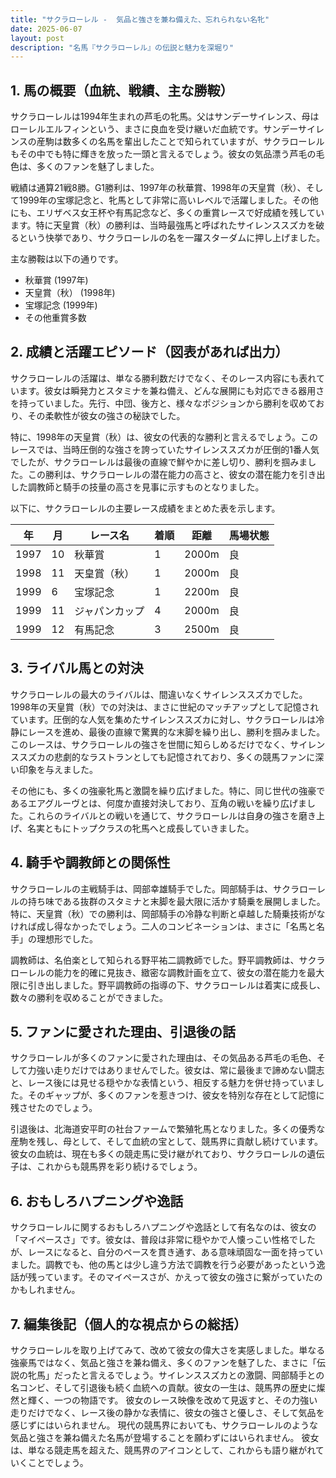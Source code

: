 ```yaml
---
title: "サクラローレル -  気品と強さを兼ね備えた、忘れられない名牝"
date: 2025-06-07
layout: post
description: "名馬『サクラローレル』の伝説と魅力を深堀り"
---
```


## 1. 馬の概要（血統、戦績、主な勝鞍）

サクラローレルは1994年生まれの芦毛の牝馬。父はサンデーサイレンス、母はローレルエルフィンという、まさに良血を受け継いだ血統です。サンデーサイレンスの産駒は数多くの名馬を輩出したことで知られていますが、サクラローレルもその中でも特に輝きを放った一頭と言えるでしょう。彼女の気品漂う芦毛の毛色は、多くのファンを魅了しました。

戦績は通算21戦8勝。G1勝利は、1997年の秋華賞、1998年の天皇賞（秋）、そして1999年の宝塚記念と、牝馬として非常に高いレベルで活躍しました。その他にも、エリザベス女王杯や有馬記念など、多くの重賞レースで好成績を残しています。特に天皇賞（秋）の勝利は、当時最強馬と呼ばれたサイレンススズカを破るという快挙であり、サクラローレルの名を一躍スターダムに押し上げました。

主な勝鞍は以下の通りです。

* 秋華賞 (1997年)
* 天皇賞（秋） (1998年)
* 宝塚記念 (1999年)
* その他重賞多数


## 2. 成績と活躍エピソード（図表があれば出力）

サクラローレルの活躍は、単なる勝利数だけでなく、そのレース内容にも表れています。彼女は瞬発力とスタミナを兼ね備え、どんな展開にも対応できる器用さを持っていました。先行、中団、後方と、様々なポジションから勝利を収めており、その柔軟性が彼女の強さの秘訣でした。

特に、1998年の天皇賞（秋）は、彼女の代表的な勝利と言えるでしょう。このレースでは、当時圧倒的な強さを誇っていたサイレンススズカが圧倒的1番人気でしたが、サクラローレルは最後の直線で鮮やかに差し切り、勝利を掴みました。この勝利は、サクラローレルの潜在能力の高さと、彼女の潜在能力を引き出した調教師と騎手の技量の高さを見事に示すものとなりました。

以下に、サクラローレルの主要レース成績をまとめた表を示します。

| 年 | 月 | レース名         | 着順 | 距離 | 馬場状態 |
|---|----|-----------------|-----|-----|---------|
| 1997 | 10 | 秋華賞           | 1   | 2000m | 良       |
| 1998 | 11 | 天皇賞（秋）     | 1   | 2000m | 良       |
| 1999 | 6  | 宝塚記念         | 1   | 2200m | 良       |
| 1999 | 11 | ジャパンカップ     | 4   | 2000m | 良       |
| 1999 | 12 | 有馬記念         | 3   | 2500m | 良       |


## 3. ライバル馬との対決

サクラローレルの最大のライバルは、間違いなくサイレンススズカでした。1998年の天皇賞（秋）での対決は、まさに世紀のマッチアップとして記憶されています。圧倒的な人気を集めたサイレンススズカに対し、サクラローレルは冷静にレースを進め、最後の直線で驚異的な末脚を繰り出し、勝利を掴みました。このレースは、サクラローレルの強さを世間に知らしめるだけでなく、サイレンススズカの悲劇的なラストランとしても記憶されており、多くの競馬ファンに深い印象を与えました。

その他にも、多くの強豪牝馬と激闘を繰り広げました。特に、同じ世代の強豪であるエアグルーヴとは、何度か直接対決しており、互角の戦いを繰り広げました。これらのライバルとの戦いを通じて、サクラローレルは自身の強さを磨き上げ、名実ともにトップクラスの牝馬へと成長していきました。


## 4. 騎手や調教師との関係性

サクラローレルの主戦騎手は、岡部幸雄騎手でした。岡部騎手は、サクラローレルの持ち味である抜群のスタミナと末脚を最大限に活かす騎乗を展開しました。特に、天皇賞（秋）での勝利は、岡部騎手の冷静な判断と卓越した騎乗技術がなければ成し得なかったでしょう。二人のコンビネーションは、まさに「名馬と名手」の理想形でした。

調教師は、名伯楽として知られる野平祐二調教師でした。野平調教師は、サクラローレルの能力を的確に見抜き、緻密な調教計画を立て、彼女の潜在能力を最大限に引き出しました。野平調教師の指導の下、サクラローレルは着実に成長し、数々の勝利を収めることができました。


## 5. ファンに愛された理由、引退後の話

サクラローレルが多くのファンに愛された理由は、その気品ある芦毛の毛色、そして力強い走りだけではありませんでした。彼女は、常に最後まで諦めない闘志と、レース後には見せる穏やかな表情という、相反する魅力を併せ持っていました。そのギャップが、多くのファンを惹きつけ、彼女を特別な存在として記憶に残させたのでしょう。

引退後は、北海道安平町の社台ファームで繁殖牝馬となりました。多くの優秀な産駒を残し、母として、そして血統の宝として、競馬界に貢献し続けています。彼女の血統は、現在も多くの競走馬に受け継がれており、サクラローレルの遺伝子は、これからも競馬界を彩り続けるでしょう。


## 6. おもしろハプニングや逸話

サクラローレルに関するおもしろハプニングや逸話として有名なのは、彼女の「マイペースさ」です。彼女は、普段は非常に穏やかで人懐っこい性格でしたが、レースになると、自分のペースを貫き通す、ある意味頑固な一面を持っていました。調教でも、他の馬とは少し違う方法で調教を行う必要があったという逸話が残っています。そのマイペースさが、かえって彼女の強さに繋がっていたのかもしれません。


## 7. 編集後記（個人的な視点からの総括）

サクラローレルを取り上げてみて、改めて彼女の偉大さを実感しました。単なる強豪馬ではなく、気品と強さを兼ね備え、多くのファンを魅了した、まさに「伝説の牝馬」だったと言えるでしょう。サイレンススズカとの激闘、岡部騎手との名コンビ、そして引退後も続く血統への貢献。彼女の一生は、競馬界の歴史に燦然と輝く、一つの物語です。  彼女のレース映像を改めて見返すと、その力強い走りだけでなく、レース後の静かな表情に、彼女の強さと優しさ、そして気品を感じずにはいられません。  現代の競馬界においても、サクラローレルのような気品と強さを兼ね備えた名馬が登場することを願わずにはいられません。  彼女は、単なる競走馬を超えた、競馬界のアイコンとして、これからも語り継がれていくことでしょう。
